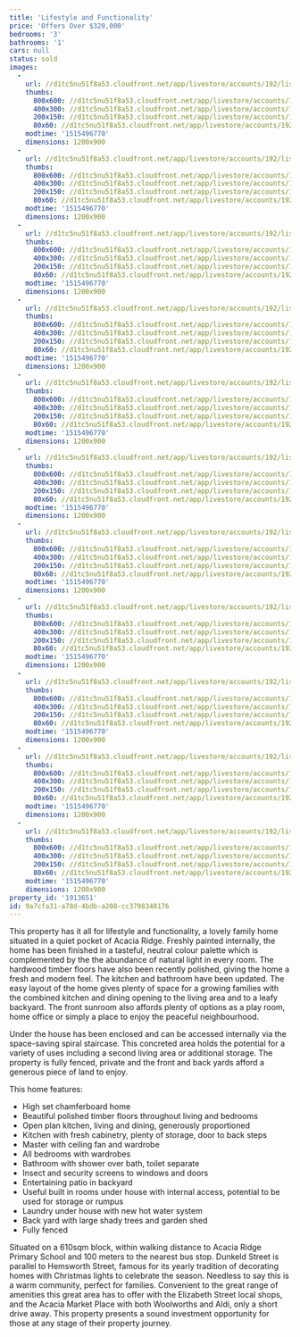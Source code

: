 ```yaml
---
title: 'Lifestyle and Functionality'
price: 'Offers Over $320,000'
bedrooms: '3'
bathrooms: '1'
cars: null
status: sold
images:
  -
    url: //d1tc5nu51f8a53.cloudfront.net/app/livestore/accounts/192/listings/1357381/images/Dunkeld-8-Front-Dayn_3023381867_20180109091825.jpg
    thumbs:
      800x600: //d1tc5nu51f8a53.cloudfront.net/app/livestore/accounts/192/listings/1357381/images/Dunkeld-8-Front-Dayn_3023381867_20180109091825_800x600.jpg
      400x300: //d1tc5nu51f8a53.cloudfront.net/app/livestore/accounts/192/listings/1357381/images/Dunkeld-8-Front-Dayn_3023381867_20180109091825_400x300.jpg
      200x150: //d1tc5nu51f8a53.cloudfront.net/app/livestore/accounts/192/listings/1357381/images/Dunkeld-8-Front-Dayn_3023381867_20180109091825_200x150.jpg
      80x60: //d1tc5nu51f8a53.cloudfront.net/app/livestore/accounts/192/listings/1357381/images/Dunkeld-8-Front-Dayn_3023381867_20180109091825_80x60.jpg
    modtime: '1515496770'
    dimensions: 1200x900
  -
    url: //d1tc5nu51f8a53.cloudfront.net/app/livestore/accounts/192/listings/1357381/images/Dunkeld-8-Entry-Dayn_9697297222_20180109091551.jpg
    thumbs:
      800x600: //d1tc5nu51f8a53.cloudfront.net/app/livestore/accounts/192/listings/1357381/images/Dunkeld-8-Entry-Dayn_9697297222_20180109091551_800x600.jpg
      400x300: //d1tc5nu51f8a53.cloudfront.net/app/livestore/accounts/192/listings/1357381/images/Dunkeld-8-Entry-Dayn_9697297222_20180109091551_400x300.jpg
      200x150: //d1tc5nu51f8a53.cloudfront.net/app/livestore/accounts/192/listings/1357381/images/Dunkeld-8-Entry-Dayn_9697297222_20180109091551_200x150.jpg
      80x60: //d1tc5nu51f8a53.cloudfront.net/app/livestore/accounts/192/listings/1357381/images/Dunkeld-8-Entry-Dayn_9697297222_20180109091551_80x60.jpg
    modtime: '1515496770'
    dimensions: 1200x900
  -
    url: //d1tc5nu51f8a53.cloudfront.net/app/livestore/accounts/192/listings/1357381/images/Dunkeld-8-Living-Day_5086843204_20180109091554.jpg
    thumbs:
      800x600: //d1tc5nu51f8a53.cloudfront.net/app/livestore/accounts/192/listings/1357381/images/Dunkeld-8-Living-Day_5086843204_20180109091554_800x600.jpg
      400x300: //d1tc5nu51f8a53.cloudfront.net/app/livestore/accounts/192/listings/1357381/images/Dunkeld-8-Living-Day_5086843204_20180109091554_400x300.jpg
      200x150: //d1tc5nu51f8a53.cloudfront.net/app/livestore/accounts/192/listings/1357381/images/Dunkeld-8-Living-Day_5086843204_20180109091554_200x150.jpg
      80x60: //d1tc5nu51f8a53.cloudfront.net/app/livestore/accounts/192/listings/1357381/images/Dunkeld-8-Living-Day_5086843204_20180109091554_80x60.jpg
    modtime: '1515496770'
    dimensions: 1200x900
  -
    url: //d1tc5nu51f8a53.cloudfront.net/app/livestore/accounts/192/listings/1357381/images/Dunkeld-8-Kitchen-Da_999296657_20180109091554.jpg
    thumbs:
      800x600: //d1tc5nu51f8a53.cloudfront.net/app/livestore/accounts/192/listings/1357381/images/Dunkeld-8-Kitchen-Da_999296657_20180109091554_800x600.jpg
      400x300: //d1tc5nu51f8a53.cloudfront.net/app/livestore/accounts/192/listings/1357381/images/Dunkeld-8-Kitchen-Da_999296657_20180109091554_400x300.jpg
      200x150: //d1tc5nu51f8a53.cloudfront.net/app/livestore/accounts/192/listings/1357381/images/Dunkeld-8-Kitchen-Da_999296657_20180109091554_200x150.jpg
      80x60: //d1tc5nu51f8a53.cloudfront.net/app/livestore/accounts/192/listings/1357381/images/Dunkeld-8-Kitchen-Da_999296657_20180109091554_80x60.jpg
    modtime: '1515496770'
    dimensions: 1200x900
  -
    url: //d1tc5nu51f8a53.cloudfront.net/app/livestore/accounts/192/listings/1357381/images/Dunkeld-8-Living2-Da_5426694353_20180109091557.jpg
    thumbs:
      800x600: //d1tc5nu51f8a53.cloudfront.net/app/livestore/accounts/192/listings/1357381/images/Dunkeld-8-Living2-Da_5426694353_20180109091557_800x600.jpg
      400x300: //d1tc5nu51f8a53.cloudfront.net/app/livestore/accounts/192/listings/1357381/images/Dunkeld-8-Living2-Da_5426694353_20180109091557_400x300.jpg
      200x150: //d1tc5nu51f8a53.cloudfront.net/app/livestore/accounts/192/listings/1357381/images/Dunkeld-8-Living2-Da_5426694353_20180109091557_200x150.jpg
      80x60: //d1tc5nu51f8a53.cloudfront.net/app/livestore/accounts/192/listings/1357381/images/Dunkeld-8-Living2-Da_5426694353_20180109091557_80x60.jpg
    modtime: '1515496770'
    dimensions: 1200x900
  -
    url: //d1tc5nu51f8a53.cloudfront.net/app/livestore/accounts/192/listings/1357381/images/Dunkeld-8-Stairs-Day_64927888_20180109091557.jpg
    thumbs:
      800x600: //d1tc5nu51f8a53.cloudfront.net/app/livestore/accounts/192/listings/1357381/images/Dunkeld-8-Stairs-Day_64927888_20180109091557_800x600.jpg
      400x300: //d1tc5nu51f8a53.cloudfront.net/app/livestore/accounts/192/listings/1357381/images/Dunkeld-8-Stairs-Day_64927888_20180109091557_400x300.jpg
      200x150: //d1tc5nu51f8a53.cloudfront.net/app/livestore/accounts/192/listings/1357381/images/Dunkeld-8-Stairs-Day_64927888_20180109091557_200x150.jpg
      80x60: //d1tc5nu51f8a53.cloudfront.net/app/livestore/accounts/192/listings/1357381/images/Dunkeld-8-Stairs-Day_64927888_20180109091557_80x60.jpg
    modtime: '1515496770'
    dimensions: 1200x900
  -
    url: //d1tc5nu51f8a53.cloudfront.net/app/livestore/accounts/192/listings/1357381/images/Dunkeld-8-Downstairs_3170402977_20180109091549.jpg
    thumbs:
      800x600: //d1tc5nu51f8a53.cloudfront.net/app/livestore/accounts/192/listings/1357381/images/Dunkeld-8-Downstairs_3170402977_20180109091549_800x600.jpg
      400x300: //d1tc5nu51f8a53.cloudfront.net/app/livestore/accounts/192/listings/1357381/images/Dunkeld-8-Downstairs_3170402977_20180109091549_400x300.jpg
      200x150: //d1tc5nu51f8a53.cloudfront.net/app/livestore/accounts/192/listings/1357381/images/Dunkeld-8-Downstairs_3170402977_20180109091549_200x150.jpg
      80x60: //d1tc5nu51f8a53.cloudfront.net/app/livestore/accounts/192/listings/1357381/images/Dunkeld-8-Downstairs_3170402977_20180109091549_80x60.jpg
    modtime: '1515496770'
    dimensions: 1200x900
  -
    url: //d1tc5nu51f8a53.cloudfront.net/app/livestore/accounts/192/listings/1357381/images/Dunkeld-8-Bathroom-D_8176580508_20180109091524.jpg
    thumbs:
      800x600: //d1tc5nu51f8a53.cloudfront.net/app/livestore/accounts/192/listings/1357381/images/Dunkeld-8-Bathroom-D_8176580508_20180109091524_800x600.jpg
      400x300: //d1tc5nu51f8a53.cloudfront.net/app/livestore/accounts/192/listings/1357381/images/Dunkeld-8-Bathroom-D_8176580508_20180109091524_400x300.jpg
      200x150: //d1tc5nu51f8a53.cloudfront.net/app/livestore/accounts/192/listings/1357381/images/Dunkeld-8-Bathroom-D_8176580508_20180109091524_200x150.jpg
      80x60: //d1tc5nu51f8a53.cloudfront.net/app/livestore/accounts/192/listings/1357381/images/Dunkeld-8-Bathroom-D_8176580508_20180109091524_80x60.jpg
    modtime: '1515496770'
    dimensions: 1200x900
  -
    url: //d1tc5nu51f8a53.cloudfront.net/app/livestore/accounts/192/listings/1357381/images/Dunkeld-8-Bed1-Dayne_2456596170_20180109091550.jpg
    thumbs:
      800x600: //d1tc5nu51f8a53.cloudfront.net/app/livestore/accounts/192/listings/1357381/images/Dunkeld-8-Bed1-Dayne_2456596170_20180109091550_800x600.jpg
      400x300: //d1tc5nu51f8a53.cloudfront.net/app/livestore/accounts/192/listings/1357381/images/Dunkeld-8-Bed1-Dayne_2456596170_20180109091550_400x300.jpg
      200x150: //d1tc5nu51f8a53.cloudfront.net/app/livestore/accounts/192/listings/1357381/images/Dunkeld-8-Bed1-Dayne_2456596170_20180109091550_200x150.jpg
      80x60: //d1tc5nu51f8a53.cloudfront.net/app/livestore/accounts/192/listings/1357381/images/Dunkeld-8-Bed1-Dayne_2456596170_20180109091550_80x60.jpg
    modtime: '1515496770'
    dimensions: 1200x900
  -
    url: //d1tc5nu51f8a53.cloudfront.net/app/livestore/accounts/192/listings/1357381/images/Dunkeld-8-Bed2-Dayne_3042649924_20180109091536.jpg
    thumbs:
      800x600: //d1tc5nu51f8a53.cloudfront.net/app/livestore/accounts/192/listings/1357381/images/Dunkeld-8-Bed2-Dayne_3042649924_20180109091536_800x600.jpg
      400x300: //d1tc5nu51f8a53.cloudfront.net/app/livestore/accounts/192/listings/1357381/images/Dunkeld-8-Bed2-Dayne_3042649924_20180109091536_400x300.jpg
      200x150: //d1tc5nu51f8a53.cloudfront.net/app/livestore/accounts/192/listings/1357381/images/Dunkeld-8-Bed2-Dayne_3042649924_20180109091536_200x150.jpg
      80x60: //d1tc5nu51f8a53.cloudfront.net/app/livestore/accounts/192/listings/1357381/images/Dunkeld-8-Bed2-Dayne_3042649924_20180109091536_80x60.jpg
    modtime: '1515496770'
    dimensions: 1200x900
  -
    url: //d1tc5nu51f8a53.cloudfront.net/app/livestore/accounts/192/listings/1357381/images/Dunkeld-8-Block-Dayn_3578580988_20180109091547.jpg
    thumbs:
      800x600: //d1tc5nu51f8a53.cloudfront.net/app/livestore/accounts/192/listings/1357381/images/Dunkeld-8-Block-Dayn_3578580988_20180109091547_800x600.jpg
      400x300: //d1tc5nu51f8a53.cloudfront.net/app/livestore/accounts/192/listings/1357381/images/Dunkeld-8-Block-Dayn_3578580988_20180109091547_400x300.jpg
      200x150: //d1tc5nu51f8a53.cloudfront.net/app/livestore/accounts/192/listings/1357381/images/Dunkeld-8-Block-Dayn_3578580988_20180109091547_200x150.jpg
      80x60: //d1tc5nu51f8a53.cloudfront.net/app/livestore/accounts/192/listings/1357381/images/Dunkeld-8-Block-Dayn_3578580988_20180109091547_80x60.jpg
    modtime: '1515496770'
    dimensions: 1200x900
property_id: '1913651'
id: 9a7cfa31-a78d-4bdb-a208-cc3798348176
---
```

This property has it all for lifestyle and functionality, a lovely family home situated in a quiet pocket of Acacia Ridge. Freshly painted internally, the home has been finished in a tasteful, neutral colour palette which is complemented by the the abundance of natural light in every room. The hardwood timber floors have also been recently polished, giving the home a fresh and modern feel. The kitchen and bathroom have been updated. The easy layout of the home gives plenty of space for a growing families with the combined kitchen and dining opening to the living area and to a leafy backyard. The front sunroom also affords plenty of options as a play room, home office or simply a place to enjoy the peaceful neighbourhood.

Under the house has been enclosed and can be accessed internally via the space-saving spiral staircase. This concreted area holds the potential for a variety of uses including a second living area or additional storage. The property is fully fenced, private and the front and back yards afford a generous piece of land to enjoy.

This home features:

*  High set chamferboard home
*  Beautiful polished timber floors throughout living and bedrooms
*  Open plan kitchen, living and dining, generously proportioned
*  Kitchen with fresh cabinetry, plenty of storage, door to back steps
*  Master with ceiling fan and wardrobe
*  All bedrooms with wardrobes
*  Bathroom with shower over bath, toilet separate
*  Insect and security screens to windows and doors
*  Entertaining patio in backyard
*  Useful built in rooms under house with internal access, potential to be used for storage or rumpus
*  Laundry under house with new hot water system
*  Back yard with large shady trees and garden shed
*  Fully fenced

Situated on a 610sqm block, within walking distance to Acacia Ridge Primary School and 100 meters to the nearest bus stop. Dunkeld Street is parallel to Hemsworth Street, famous for its yearly tradition of decorating homes with Christmas lights to celebrate the season. Needless to say this is a warm community, perfect for families. Convenient to the great range of amenities this great area has to offer with the Elizabeth Street local shops, and the Acacia Market Place with both Woolworths and Aldi, only a short drive away. This property presents a sound investment opportunity for those at any stage of their property journey.